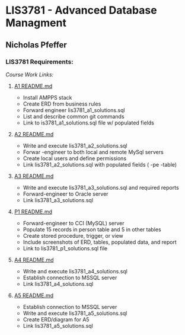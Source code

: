 # LIS3781   - Advanced Database Managment

## Nicholas Pfeffer

### LIS3781 Requirements:

_Course Work Links:_

1. [A1 README.md](a1/README.md "My A1 README.md file")
   - Install AMPPS stack
   - Create ERD from business rules
   - Forward engineer lis3781_a1_solutions.sql
   - List and describe common git commands
   - Link to is3781_a1_solutions.sql file w/ populated fields

2. [A2 README.md](a2/README.md "My A2 README.md file")
   - Write and execute lis3781_a2_solutions.sql
   - Forwar -engineer to both local and remote MySql servers
   - Create local users and define permissions
   - Link lis3781_a2_solutions.sql with populated fields (  -pe  -table)

3. [A3 README.md](a3/README.md "My A3 README.md file")
   - Write and execute lis3781_a3_solutions.sql and required reports
   - Forward-engineer to Oracle server
   - Link lis3781_a3_solutions.sql

4. [P1 README.md](p1/README.md "My P1 README.md file")
   - Forward-engineer to CCI (MySQL) server
   - Populate 15 records in person table and 5 in other tables
   - Create stored procedure, trigger, or view
   - Include screenshots of ERD, tables, populated data, and report
   - Link to lis3781_p1_solutions.sql file

5. [A4 README.md](a4/README.md "My A4 README.md file")
   - Write and execute lis3781_a4_solutions.sql
   - Establish connection to MSSQL server
   - Link lis3781_a4_solutions.sql

6. [A5 README.md](a5/README.md "My A5 README.md file")
   - Establish connection to MSSQL server
   - Write and execute lis3781_a5_solutions.sql
   - Create ERD/diagram for A5
   - Link lis3781_a5_solutions.sql